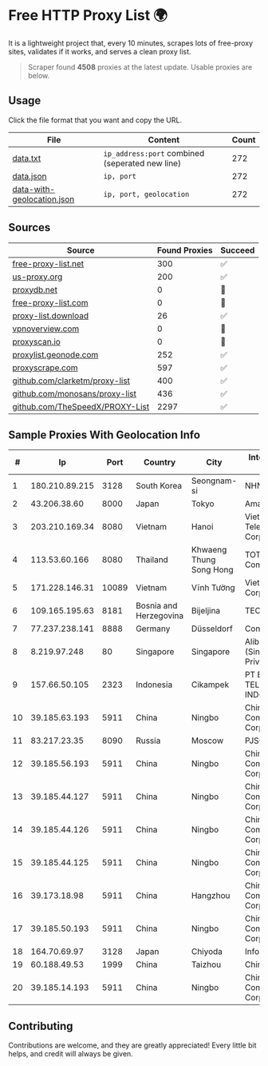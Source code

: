 
# Free HTTP Proxy List 🌍

It is a lightweight project that, every 10 minutes, scrapes lots of free-proxy sites, validates if it works, and serves a clean proxy list.


> Scraper found **4508** proxies at the latest update. Usable proxies are below.

## Usage

Click the file format that you want and copy the URL.


|File|Content|Count|
|----|-------|-----|
|[data.txt](https://raw.githubusercontent.com/themiralay/Proxy-List-World/master/data.txt)|`ip_address:port` combined (seperated new line)|272|
|[data.json](https://raw.githubusercontent.com/themiralay/Proxy-List-World/master/data.json)|`ip, port`|272|
|[data-with-geolocation.json](https://raw.githubusercontent.com/themiralay/Proxy-List-World/master/data-with-geolocation.json)|`ip, port, geolocation`|272|

## Sources

|Source|Found Proxies|Succeed|
|------|-------------|-------|
|[free-proxy-list.net](https://free-proxy-list.net)|300|✅|
|[us-proxy.org](https://www.us-proxy.org)|200|✅|
|[proxydb.net](http://proxydb.net)|0|🚫|
|[free-proxy-list.com](https://free-proxy-list.com/?page=&port=&type%5B%5D=http&type%5B%5D=https&up_time=0&search=Search)|0|🚫|
|[proxy-list.download](https://www.proxy-list.download/HTTP)|26|✅|
|[vpnoverview.com](https://vpnoverview.com/privacy/anonymous-browsing/free-proxy-servers)|0|🚫|
|[proxyscan.io](https://www.proxyscan.io)|0|🚫|
|[proxylist.geonode.com](https://proxylist.geonode.com/api/proxy-list?limit=300&page=1&sort_by=lastChecked&sort_type=desc&protocols=http,https)|252|✅|
|[proxyscrape.com](https://api.proxyscrape.com/v2/?request=displayproxies&protocol=http&timeout=10000&country=all&ssl=all&anonymity=all)|597|✅|
|[github.com/clarketm/proxy-list](https://raw.githubusercontent.com/clarketm/proxy-list/master/proxy-list-raw.txt)|400|✅|
|[github.com/monosans/proxy-list](https://raw.githubusercontent.com/monosans/proxy-list/main/proxies/http.txt)|436|✅|
|[github.com/TheSpeedX/PROXY-List](https://raw.githubusercontent.com/TheSpeedX/PROXY-List/master/http.txt)|2297|✅|


## Sample Proxies With Geolocation Info

|#|Ip|Port|Country|City|Internet Service Provider|
|-|--|----|-------|----|-------------------------|
|1|180.210.89.215|3128|South Korea|Seongnam-si|NHNCLOUD|
|2|43.206.38.60|8000|Japan|Tokyo|Amazon.com, Inc.|
|3|203.210.169.34|8080|Vietnam|Hanoi|VietNam Post and Telecom Corporation|
|4|113.53.60.166|8080|Thailand|Khwaeng Thung Song Hong|TOT Public Company Limited|
|5|171.228.146.31|10089|Vietnam|Vĩnh Tường|Viettel Corporation|
|6|109.165.195.63|8181|Bosnia and Herzegovina|Bijeljina|TEOL-ADSL|
|7|77.237.238.141|8888|Germany|Düsseldorf|Contabo GmbH|
|8|8.219.97.248|80|Singapore|Singapore|Alibaba Cloud (Singapore) Private Limited|
|9|157.66.50.105|2323|Indonesia|Cikampek|PT BARAYA TELEKOMUNIKASI INDONESIA|
|10|39.185.63.193|5911|China|Ningbo|China Mobile Communications Corporation|
|11|83.217.23.35|8090|Russia|Moscow|PJSC Rostelecom|
|12|39.185.56.193|5911|China|Ningbo|China Mobile Communications Corporation|
|13|39.185.44.127|5911|China|Ningbo|China Mobile Communications Corporation|
|14|39.185.44.126|5911|China|Ningbo|China Mobile Communications Corporation|
|15|39.185.44.125|5911|China|Ningbo|China Mobile Communications Corporation|
|16|39.173.18.98|5911|China|Hangzhou|China Mobile Communications Corporation|
|17|39.185.50.193|5911|China|Ningbo|China Mobile Communications Corporation|
|18|164.70.69.97|3128|Japan|Chiyoda|InfoSphere|
|19|60.188.49.53|1999|China|Taizhou|Chinanet|
|20|39.185.14.193|5911|China|Ningbo|China Mobile Communications Corporation|



## Contributing

Contributions are welcome, and they are greatly appreciated! Every
little bit helps, and credit will always be given.


